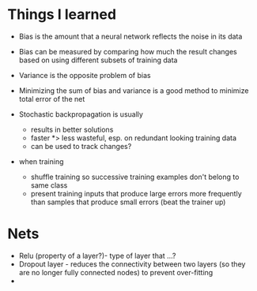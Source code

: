 # Things I learned

* Bias is the amount that a neural network reflects the noise in its data
* Bias can be measured by comparing how much the result changes based on using different subsets of training data
* Variance is the opposite problem of bias
* Minimizing the sum of bias and variance is a good method to minimize total error of the net
* Stochastic backpropagation is usually
  * results in better solutions
  * faster *> less wasteful, esp. on redundant looking training data
  * can be used to track changes?
  
* when training
  * shuffle training so successive training examples don't belong to same class
  * present training inputs that produce large errors more frequently than samples that produce small errors (beat the trainer up)


# Nets

* Relu (property of a layer?)- type of layer that ...?
* Dropout layer - reduces the connectivity between two layers (so they are no longer fully connected nodes) to prevent over-fitting
* 
